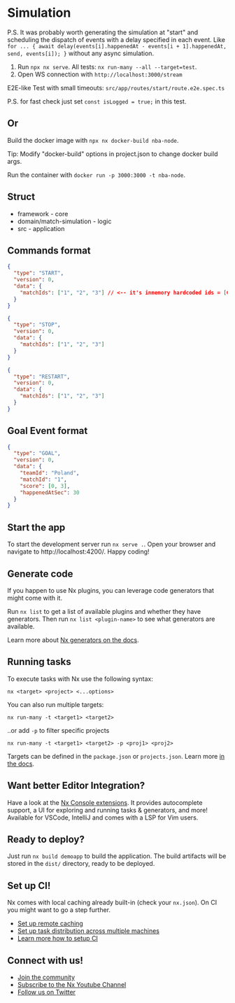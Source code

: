 # Simulation

P.S. It was probably worth generating the simulation at "start" and scheduling the dispatch of events with a delay specified in each event. Like `for ... { await delay(events[i].happenedAt - events[i + 1].happenedAt, send, events[i]); }` without any async simulation.

1. Run `npx nx serve`. All tests: `nx run-many --all --target=test`.
2. Open WS connection with `http://localhost:3000/stream`

E2E-like Test with small timeouts: `src/app/routes/start/route.e2e.spec.ts`

P.S. for fast check just set `const isLogged = true;` in this test.

## Or

Build the docker image with `npx nx docker-build nba-node`.

Tip: Modify "docker-build" options in project.json to change docker build args.

Run the container with `docker run -p 3000:3000 -t nba-node`.

## Struct

- framework - core
- domain/match-simulation - logic
- src - application

## Commands format

```json
{
  "type": "START",
  "version": 0,
  "data": {
    "matchIds": ["1", "2", "3"] // <-- it's inmemory hardcoded ids = [Germ&Poland, B&M, A&U]
  }
}
```

```json
{
  "type": "STOP",
  "version": 0,
  "data": {
    "matchIds": ["1", "2", "3"]
  }
}
```

```json
{
  "type": "RESTART",
  "version": 0,
  "data": {
    "matchIds": ["1", "2", "3"]
  }
}
```

## Goal Event format

```json
{
  "type": "GOAL",
  "version": 0,
  "data": {
    "teamId": "Poland",
    "matchId": "1",
    "score": [0, 3],
    "happenedAtSec": 30
  }
}
```

## Start the app

To start the development server run `nx serve .`. Open your browser and navigate to http://localhost:4200/. Happy coding!

## Generate code

If you happen to use Nx plugins, you can leverage code generators that might come with it.

Run `nx list` to get a list of available plugins and whether they have generators. Then run `nx list <plugin-name>` to see what generators are available.

Learn more about [Nx generators on the docs](https://nx.dev/plugin-features/use-code-generators).

## Running tasks

To execute tasks with Nx use the following syntax:

```
nx <target> <project> <...options>
```

You can also run multiple targets:

```
nx run-many -t <target1> <target2>
```

..or add `-p` to filter specific projects

```
nx run-many -t <target1> <target2> -p <proj1> <proj2>
```

Targets can be defined in the `package.json` or `projects.json`. Learn more [in the docs](https://nx.dev/core-features/run-tasks).

## Want better Editor Integration?

Have a look at the [Nx Console extensions](https://nx.dev/nx-console). It provides autocomplete support, a UI for exploring and running tasks & generators, and more! Available for VSCode, IntelliJ and comes with a LSP for Vim users.

## Ready to deploy?

Just run `nx build demoapp` to build the application. The build artifacts will be stored in the `dist/` directory, ready to be deployed.

## Set up CI!

Nx comes with local caching already built-in (check your `nx.json`). On CI you might want to go a step further.

- [Set up remote caching](https://nx.dev/core-features/share-your-cache)
- [Set up task distribution across multiple machines](https://nx.dev/core-features/distribute-task-execution)
- [Learn more how to setup CI](https://nx.dev/recipes/ci)

## Connect with us!

- [Join the community](https://nx.dev/community)
- [Subscribe to the Nx Youtube Channel](https://www.youtube.com/@nxdevtools)
- [Follow us on Twitter](https://twitter.com/nxdevtools)
